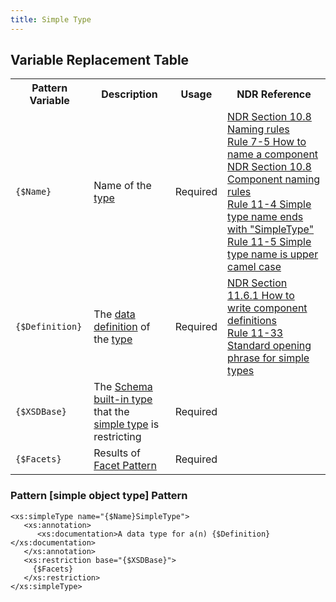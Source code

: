 ```yaml
---
title: Simple Type
---
```


## Variable Replacement Table
    
<table class="table table-hover">
	<tbody>	    
	    <tr>
			<th>Pattern Variable</th>
			<th>Description</th>
			<th>Usage</th>
			<th>NDR Reference</th>
		</tr>
	    <tr>
	        <td><code>{$Name}</code></td>
	        <td>Name of the <a href="http://reference.niem.gov/niem/specification/naming-and-design-rules/3.0/NIEM-NDR-3.0-2014-07-31.html#section_9.1" title="Type">type</a></td>
	        <td>Required</td>
	        <td><a href="http://reference.niem.gov/niem/specification/naming-and-design-rules/3.0/NIEM-NDR-3.0-2014-07-31.html#section_10.8" title="NDR Section 10.8 Naming rules">NDR Section 10.8 Naming rules</a>
	        <br/><a href="http://reference.niem.gov/niem/specification/naming-and-design-rules/3.0/niem-ndr-3.0.html#rule_7-5" title="Rule 7-5 How to name a component">Rule 7-5 How to name a component</a>
	        <br/><a href="http://reference.niem.gov/niem/specification/naming-and-design-rules/3.0/niem-ndr-3.0.html#section_10.8" title="NDR Section 10.8 Component naming rules">NDR Section 10.8 Component naming rules</a>
	        <br/><a href="http://reference.niem.gov/niem/specification/naming-and-design-rules/3.0/niem-ndr-3.0.html#rule_11-4" title="Rule 11-4 Simple type name ends with SimpleType">Rule 11-4 Simple type name ends with "SimpleType"</a>
	        <br/><a href="http://reference.niem.gov/niem/specification/naming-and-design-rules/3.0/niem-ndr-3.0.html#rule_11-5" title="Rule 11-5 Simple type name is upper camel case">Rule 11-5 Simple type name is upper camel case</a></td>
	    </tr>
	    <tr>
	        <td><code>{$Definition}</code></td>
	        <td>The <a href="http://reference.niem.gov/niem/specification/naming-and-design-rules/3.0/NIEM-NDR-3.0-2014-07-31.html#section_10.8.7" title="Data definition">data definition</a> of the <a href="http://reference.niem.gov/niem/specification/naming-and-design-rules/3.0/NIEM-NDR-3.0-2014-07-31.html#section_9.1" title="Type">type</a></td>
	        <td>Required</td>
	        <td><a href="http://reference.niem.gov/niem/specification/naming-and-design-rules/3.0/niem-ndr-3.0.html#section_11.6.1" title="NDR Section 11.6.1 How to write component definitions">NDR Section 11.6.1 How to write component definitions</a>
	        <br/><a href="http://reference.niem.gov/niem/specification/naming-and-design-rules/3.0/niem-ndr-3.0.html#rule_11-33" title="Rule 11-33 Standard opening phrase for simple types">Rule 11-33 Standard opening phrase for simple types</a></td>
	    </tr>
	    <tr>
	        <td><code>{$XSDBase}</code></td>
	        <td>The <a href="http://www.w3.org/TR/xmlschema-2/#built-in-datatypes" class="external text" rel="nofollow">Schema built-in type</a> that the<br> <span class="plainlinks"><a href="http://msdn.microsoft.com/en-us/library/ms256050.aspx" class="external text" rel="nofollow">simple type</a></span> is restricting</td>
	        <td>Required</td>
	        <td></td>
	    </tr>
	    <tr>
	        <td><code>{$Facets}</code></td>
	        <td>Results of <a href="../facets" title="Facet Pattern">Facet Pattern</a></td>
	        <td>Required</td>
	        <td></td>
	    </tr>
	</tbody>
</table>

### Pattern [simple object type] Pattern

	<xs:simpleType name="{$Name}SimpleType">
	   <xs:annotation>
	      <xs:documentation>A data type for a(n) {$Definition}</xs:documentation>
	   </xs:annotation>
	   <xs:restriction base="{$XSDBase}">
	     {$Facets}
	   </xs:restriction>
	</xs:simpleType>
